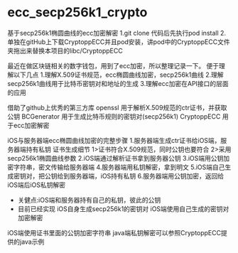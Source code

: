 # ecc_secp256k1_crypto

基于secp256k1椭圆曲线的ecc加密解密
1.git clone 代码后先执行pod install
2.单独在gitHub上下载CryptoppECC并且pod安装，讲pod中的CryptoppECC文件夹拖出来替换本项目的libc/CryptoppECC

最近在做区块链相关的数字钱包，用到了ecc加密，所以整理记录一下。
便于理解以下几点
1.理解X.509证书规范，ecc椭圆曲线加密，secp256k1曲线
2.理解secp256k1曲线用于比特币密钥对和地址的生成
3.理解ecc加密在API接口的层面的应用

借助了github上优秀的第三方库
openssl 用于解析X.509规范的ctr证书，并获取公钥
BCGenerator 用于生成比特币规则的密钥对(secp256k1)
CryptoppECC 用于ecc加密解密

iOS与服务器端ecc椭圆曲线加密的完整步骤
1.服务器端生成ctr证书给iOS端，服务器端持有私钥
   证书生成细节
   1>证书符合X.509规范，同时公钥也要符合
   2>采用secp256k1椭圆曲线参数
2.iOS端通过解析证书拿到服务器公钥
3.iOS端用公钥加密字符串，密文传输给服务器端
4.服务器端用私钥解密，拿到明文
5.iOS端自己生成密钥对，把公钥给到服务器端，iOS持有私钥
6.服务器端用公钥加密，返回给iOS端后iOS私钥解密

* 关健点:iOS端和服务器持有自己的私钥，彼此的公钥
* 目前已经实现
iOS自身生成secp256k1的密钥对
iOS端使用自己生成的密钥对加密解密

iOS端使用证书里面的公钥加密字符串
java端私钥解密可以参照CryptoppECC提供的java示例
